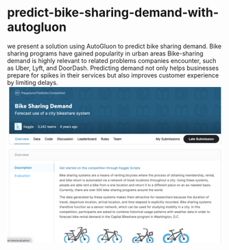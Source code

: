 # predict-bike-sharing-demand-with-autogluon
we present a solution using AutoGluon to predict bike sharing demand. Bike sharing programs have gained popularity in urban areas
Bike-sharing demand is highly relevant to related problems companies encounter, such as Uber, Lyft, and DoorDash. Predicting demand not only helps businesses prepare for spikes in their services but also improves customer experience by limiting delays.
![predict-bike-sharing-demand-with-autogluon](kaggle-overview.png)
